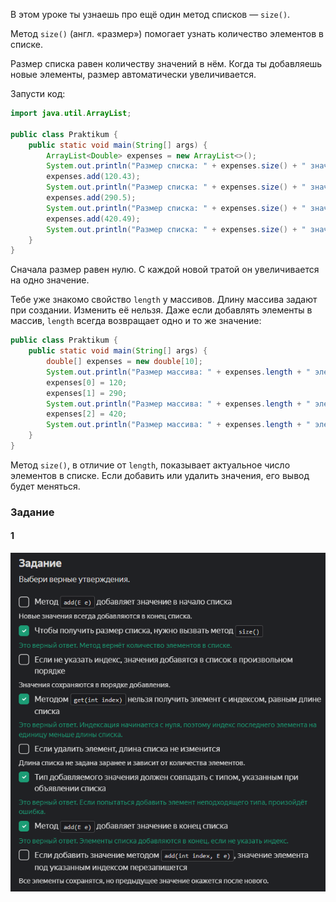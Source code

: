 В этом уроке ты узнаешь про ещё один метод списков — `size()`.

Метод `size()` (англ. «размер») помогает узнать количество элементов в списке.

Размер списка равен количеству значений в нём. Когда ты добавляешь новые элементы, размер автоматически увеличивается.

Запусти код:
```java
import java.util.ArrayList;

public class Praktikum {
    public static void main(String[] args) {
        ArrayList<Double> expenses = new ArrayList<>();
        System.out.println("Размер списка: " + expenses.size() + " значений.");
        expenses.add(120.43);
        System.out.println("Размер списка: " + expenses.size() + " значение.");
        expenses.add(290.5);
        System.out.println("Размер списка: " + expenses.size() + " значения.");
        expenses.add(420.49);
        System.out.println("Размер списка: " + expenses.size() + " значения.");
    }
}
```

Сначала размер равен нулю. С каждой новой тратой он увеличивается на одно значение.

Тебе уже знакомо свойство `length` у массивов. Длину массива задают при создании. Изменить её нельзя. Даже если добавлять элементы в массив, `length` всегда возвращает одно и то же значение:

```java
public class Praktikum {
    public static void main(String[] args) {
        double[] expenses = new double[10];
        System.out.println("Размер массива: " + expenses.length + " элементов.");
        expenses[0] = 120;
        expenses[1] = 290;
        System.out.println("Размер массива: " + expenses.length + " элементов.");
        expenses[2] = 420;
        System.out.println("Размер массива: " + expenses.length + " элементов.");
    }
}
```

Метод `size()`, в отличие от `length`, показывает актуальное число элементов в списке. Если добавить или удалить значения, его вывод будет меняться.

### Задание
#### 1
![img_2.png](img%2Fimg_2.png)